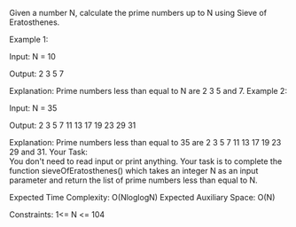 Given a number N, calculate the prime numbers up to N using Sieve of Eratosthenes.  

Example 1:

Input:
N = 10

Output:
2 3 5 7

Explanation:
Prime numbers less than equal to N 
are 2 3 5 and 7.
Example 2:

Input:
N = 35

Output:
2 3 5 7 11 13 17 19 23 29 31

Explanation:
Prime numbers less than equal to 35 are
2 3 5 7 11 13 17 19 23 29 and 31.
Your Task:  
You don't need to read input or print anything. Your task is to complete the function sieveOfEratosthenes() which takes an integer N as an input parameter and return the list of prime numbers less than equal to N.

Expected Time Complexity: O(NloglogN)
Expected Auxiliary Space: O(N)

Constraints:
1<= N <= 104